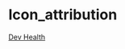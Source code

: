 # Icon_attribution

[Dev Health](https://engineering.cerner.com/blog/introducing-f-twelve-an-open-source-dev-console/)
 

